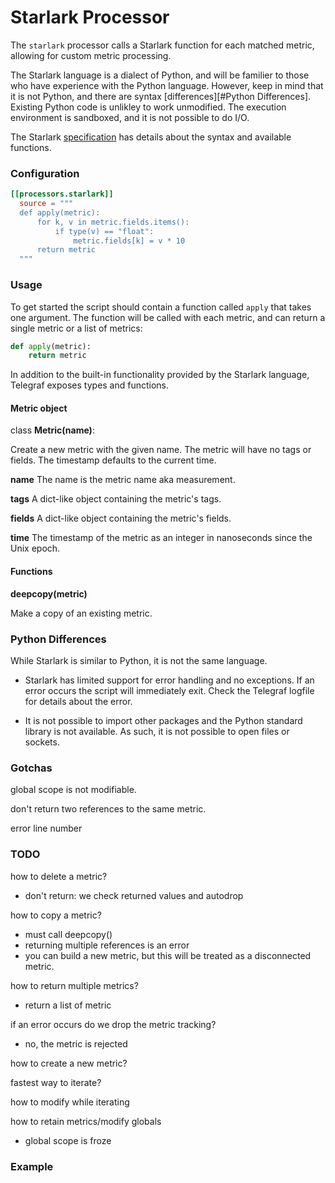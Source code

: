 # Starlark Processor

The `starlark` processor calls a Starlark function for each matched metric, allowing for custom metric processing.

The Starlark language is a dialect of Python, and will be familier to those who
have experience with the Python language.  However, keep in mind that it is not
Python, and there are syntax [differences][#Python Differences].  Existing
Python code is unlikley to work unmodified.  The execution environment is
sandboxed, and it is not possible to do I/O.

The Starlark [specification][] has details about the syntax and available
functions.

### Configuration

```toml
[[processors.starlark]]
  source = """
  def apply(metric):
      for k, v in metric.fields.items():
          if type(v) == "float":
              metric.fields[k] = v * 10
      return metric
  """
```

### Usage

To get started the script should contain a function called `apply` that takes
one argument.  The function will be called with each metric, and can return a
single metric or a list of metrics:
```python
def apply(metric):
	return metric
```

In addition to the built-in functionality provided by the Starlark language, Telegraf exposes types and functions.

#### Metric object

class **Metric(name)**:

  Create a new metric with the given name.  The metric will have no tags or
  fields.  The timestamp defaults to the current time.

  **name**
  	The name is the metric name aka measurement.

  **tags**
  	A dict-like object containing the metric's tags.

  **fields**
  	A dict-like object containing the metric's fields.

  **time**
  	The timestamp of the metric as an integer in nanoseconds since the Unix
  	epoch.

#### Functions

**deepcopy(metric)**

  Make a copy of an existing metric.

### Python Differences

While Starlark is similar to Python, it is not the same language.

- Starlark has limited support for error handling and no exceptions.  If an
  error occurs the script will immediately exit.  Check the Telegraf logfile
  for details about the error.

- It is not possible to import other packages and the Python standard library
  is not available.  As such, it is not possible to open files or sockets.


### Gotchas

global scope is not modifiable.

don't return two references to the same metric.

error line number

### TODO

how to delete a metric?
- don't return: we check returned values and autodrop

how to copy a metric?
- must call deepcopy()
- returning multiple references is an error
- you can build a new metric, but this will be treated as a disconnected metric.

how to return multiple metrics?
- return a list of metric

if an error occurs do we drop the metric tracking?
- no, the metric is rejected

how to create a new metric?

fastest way to iterate?

how to modify while iterating

how to retain metrics/modify globals
- global scope is froze

### Example

[specification]: https://github.com/google/starlark-go/blob/master/doc/spec.md
